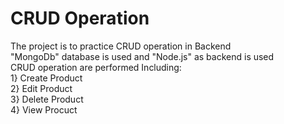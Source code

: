 # CRUD Operation
The project is to practice CRUD operation in Backend
<br />
"MongoDb" database is used and "Node.js" as backend is used
<br />
CRUD operation are performed Including:
<br />
1} Create Product
<br />
2} Edit Product
<br />
3} Delete Product
<br />
4} View Procuct
